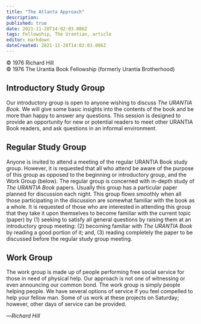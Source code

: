 ```yaml
---
title: "The Atlanta Approach"
description: 
published: true
date: 2021-11-28T14:02:03.086Z
tags: Fellowship, The Urantian, article
editor: markdown
dateCreated: 2021-11-28T14:02:03.086Z
---
```


<p class="v-card v-sheet theme--light grey lighten-3 px-2">© 1976 Richard Hill<br>© 1976 The Urantia Book Fellowship (formerly Urantia Brotherhood)</p>

## Introductory Study Group

Our introductory group is open to anyone wishing to discuss _The URANTIA Book_. We will give some basic insights into the contents of the book and be more than happy to answer any questions. This session is designed to provide an opportunity for new or potential readers to meet other URANTIA Book readers, and ask questions in an informal environment.

## Regular Study Group

Anyone is invited to attend a meeting of the regular URANTIA Book study group. However, it is requested that all who attend be aware of the purpose of this group as opposed to the beginning or introductory group, and the Work Group (below). The regular group is concerned with in-depth study of _The URANTIA Book_ papers. Usually this group has a particular paper planned for discussion each night. This group flows smoothly when all those participating in the discussion are somewhat familiar with the book as a whole. It is requested of those who are interested in attending this group that they take it upon themselves to become familiar with the current topic (paper) by (1) seeking to satisfy all general questions by raising them at an introductory group meeting: (2) becoming familiar with _The URANTIA Book_ by reading a good portion of it; and, (3) reading completely the paper to be discussed before the regular study group meeting.

## Work Group

The work group is made up of people performing free social service for those in need of physical help. Our approach is not one of witnessing or even announcing our common bond. The work group is simply people helping people. We have several options of service if you feel compelled to help your fellow man. Some of us work at these projects on Saturday; however, other days of service can be provided.

—_Richard Hill_